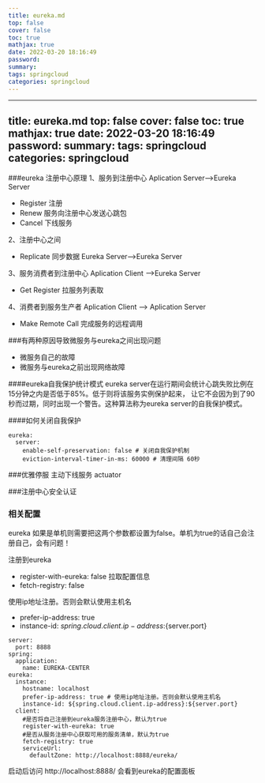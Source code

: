 ```yaml
---
title: eureka.md
top: false
cover: false
toc: true
mathjax: true
date: 2022-03-20 18:16:49
password:
summary:
tags: springcloud
categories: springcloud
---
```

---
title: eureka.md
top: false
cover: false
toc: true
mathjax: true
date: 2022-03-20 18:16:49
password:
summary:
tags: springcloud
categories: springcloud
---
###eureka 注册中心原理
1、服务到注册中心 Aplication Server-->Eureka Server
- Register 注册
- Renew  服务向注册中心发送心跳包
- Cancel  下线服务

 2、注册中心之间
- Replicate 同步数据  Eureka Server-->Eureka Server

3、服务消费者到注册中心 Aplication Client -->Eureka Server
- Get Register 拉服务列表取

4、消费者到服务生产者  Aplication Client --> Aplication Server
- Make Remote Call  完成服务的远程调用


###有两种原因导致微服务与eureka之间出现问题
- 微服务自己的故障
- 微服务与eureka之前出现网络故障

####eureka自我保护统计模式
eureka server在运行期间会统计心跳失败比例在15分钟之内是否低于85%。低于则将该服务实例保护起来，
让它不会因为到了90秒而过期，同时出现一个警告。这种算法称为eureka server的自我保护模式。

####如何关闭自我保护
~~~
eureka:
  server:
    enable-self-preservation: false # 关闭自我保护机制
    eviction-interval-timer-in-ms: 60000 # 清理间隔 60秒
~~~

###优雅停服
主动下线服务
actuator  


###注册中心安全认证



### 相关配置
eureka 如果是单机则需要把这两个参数都设置为false。单机为true的话自己会注册自己，会有问题！

注册到eureka
- register-with-eureka: false
拉取配置信息
- fetch-registry: false

使用ip地址注册。否则会默认使用主机名
- prefer-ip-address: true 
- instance-id: ${spring.cloud.client.ip-address}:${server.port}

~~~
server:
  port: 8888
spring:
  application:
    name: EUREKA-CENTER
eureka:
  instance:
    hostname: localhost
    prefer-ip-address: true # 使用ip地址注册。否则会默认使用主机名
    instance-id: ${spring.cloud.client.ip-address}:${server.port}
  client:
    #是否将自己注册到eureka服务注册中心，默认为true
    register-with-eureka: true
    #是否从服务注册中心获取可用的服务清单，默认为true
    fetch-registry: true
    serviceUrl:
      defaultZone: http://localhost:8888/eureka/
~~~

启动后访问 http://localhost:8888/ 会看到eureka的配置面板
